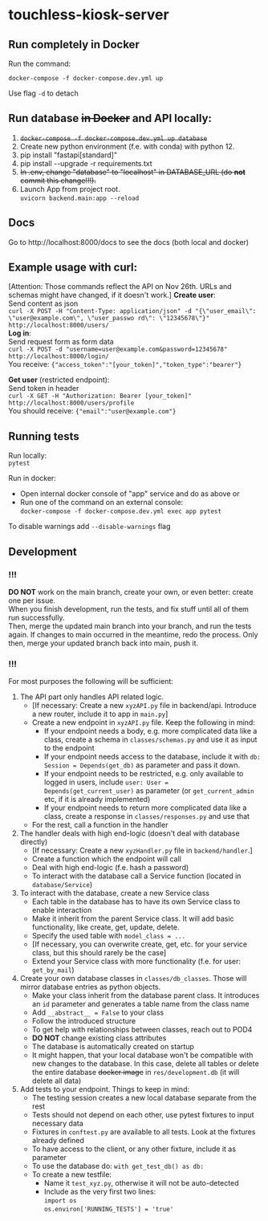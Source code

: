# touchless-kiosk-server

## Run completely in Docker

Run the command:

`docker-compose -f docker-compose.dev.yml up`   

Use flag `-d` to detach

## Run database ~~in Docker~~ and API locally:

1. ~~`docker-compose -f docker-compose.dev.yml up database`~~
2. Create new python environment (f.e. with conda) with python 12.
3. pip install "fastapi[standard]"
4. pip install --upgrade -r requirements.txt
5. ~~In .env, change "database" to "localhost" in DATABASE_URL (do **not** commit this change!!!).~~
6. Launch App from project root.   
   `uvicorn backend.main:app --reload`

## Docs

Go to http://localhost:8000/docs to see the docs (both local and docker)

## Example usage with curl:
[Attention: Those commands reflect the API on Nov 26th. URLs and schemas might have changed, if it doesn't work.]
**Create user**:   
Send content as json   
`curl -X POST -H "Content-Type: application/json" -d "{\"user_email\": \"user@example.com\", \"user_passwo
rd\": \"12345678\"}" http://localhost:8000/users/`   
**Log in**:   
Send request form as form data    
`curl -X POST -d "username=user@example.com&password=12345678" http://localhost:8000/login/`   
You receive: `{"access_token":"[your_token]","token_type":"bearer"}`

**Get user** (restricted endpoint):    
Send token in header   
`curl -X GET -H "Authorization: Bearer [your_token]" http://localhost:8000/users/profile`    
You should receive: `{"email":"user@example.com"}`

## Running tests

Run locally:   
`pytest`

Run in docker:
- Open internal docker console of "app" service and do as above or
- Run one of the command on an external console:   
  `docker-compose -f docker-compose.dev.yml exec app pytest`

To disable warnings add `--disable-warnings` flag

## Development

### !!!
**DO NOT** work on the main branch, create your own, or even better: create one per issue.   
When you finish development, run the tests, and fix stuff until all of them run successfully.   
Then, merge the updated main branch into your branch, and run the tests again. If changes to main occurred in the meantime, redo the process.
Only then, merge your updated branch back into main, push it.
### !!!

For most purposes the following will be sufficient:

1. The API part only handles API related logic.
   - [If necessary: Create a new `xyzAPI.py` file in backend/api. Introduce a new router, include it to app in `main.py`]
   - Create a new endpoint in `xyzAPI.py` file. Keep the following in mind:
     - If your endpoint needs a body, e.g. more complicated data like a class, create a schema in `classes/schemas.py` and use it as input to the endpoint
     - If your endpoint needs access to the database, include it with `db: Session = Depends(get_db)` as parameter and pass it down.
     - If your endpoint needs to be restricted, e.g. only available to logged in users, include `user: User = Depends(get_current_user)` as parameter (or `get_current_admin` etc, if it is already implemented)
     - If your endpoint needs to return more complicated data like a class, create a response in `classes/responses.py` and use that
   - For the rest, call a function in the handler
2. The handler deals with high end-logic (doesn't deal with database directly)
   - [If necessary: Create a new `xyzHandler.py` file in `backend/handler`.]
   - Create a function which the endpoint will call
   - Deal with high end-logic (f.e. hash a password)
   - To interact with the database call a Service function (located in `database/Service`)
3. To interact with the database, create a new Service class
   - Each table in the database has to have its own Service class to enable interaction
   - Make it inherit from the parent Service class. It will add basic functionality, like create, get, update, delete.
   - Specify the used table with `model_class = ...`
   - [If necessary, you can overwrite create, get, etc. for your service class, but this should rarely be the case]
   - Extend your Service class with more functionality (f.e. for user: `get_by_mail`)
4. Create your own database classes in `classes/db_classes`. Those will mirror database entries as python objects.
   - Make your class inherit from the database parent class. It introduces an `id` parameter and generates a table name from the class name
   - Add `__abstract__ = False` to your class
   - Follow the introduced structure
   - To get help with relationships between classes, reach out to POD4
   - **DO NOT** change existing class attributes
   - The database is automatically created on startup
   - It might happen, that your local database won't be compatible with new changes to the database. In this case, delete all tables or delete the entire database ~~docker image~~ in `res/development.db` (it will delete all data)
5. Add tests to your endpoint. Things to keep in mind:
   - The testing session creates a new local database separate from the rest
   - Tests should not depend on each other, use pytest fixtures to input necessary data
   - Fixtures in `conftest.py` are available to all tests. Look at the fixtures already defined
   - To have access to the client, or any other fixture, include it as parameter
   - To use the database do: `with get_test_db() as db:`
   - To create a new testfile:
     - Name it `test_xyz.py`, otherwise it will not be auto-detected
     - Include as the very first two lines:   
       `import os`    
       `os.environ['RUNNING_TESTS'] = 'true'`



